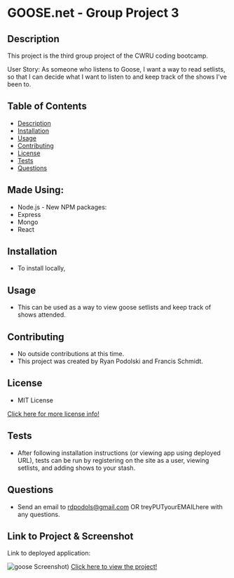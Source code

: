 # GOOSE.net - Group Project 3

 ## Description
 This project is the third group project of the CWRU coding bootcamp.

 User Story: As someone who listens to Goose, I want a way to read setlists, so that I can decide what I want to listen to and keep track of the shows I've been to.

 ## Table of Contents
 - [Description](#description)
 - [Installation](#installation)
 - [Usage](#usage)
 - [Contributing](#contributing)
 - [License](#license)
 - [Tests](#tests)
 - [Questions](#questions)

 ## Made Using:
 * Node.js
        - New NPM packages: 
 * Express
 * Mongo
 * React
 

 ## Installation
 * To install locally, 

 ## Usage
 * This can be used as a way to view goose setlists and keep track of shows attended.

 ## Contributing
 * No outside contributions at this time.
 * This project was created by Ryan Podolski and Francis Schmidt.

 ## License
 * MIT License

 [Click here for more license info!](https://choosealicense.com/licenses/mit/)

 ## Tests
 * After following installation instructions (or viewing app using deployed URL), tests can be run by registering on the site as a user, viewing setlists, and adding shows to your stash.

 ## Questions
 * Send an email to rdpodols@gmail.com OR treyPUTyourEMAILhere with any questions.

 ## Link to Project & Screenshot
Link to deployed application: 

![goose Screenshot)](/assets/images/applicationImage.png)
[Click here to view the project!](PASTEURLHERE)



